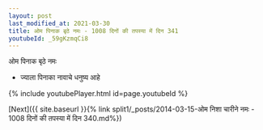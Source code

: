 ```yaml
---
layout: post
last_modified_at: 2021-03-30
title: ओम पिनाक बृठे नमः - 1008 दिनों की तपस्या में दिन 341
youtubeId: _59gKzmqCi8
---
```

 
 
 ओम पिनाक बृठे नमः  
 
 -  ज्याला पिनाका नावाचे धनुष्य आहे 
 
  
 
  
 
 
 
 
 
 


{% include youtubePlayer.html id=page.youtubeId %}
 
[Next]({{ site.baseurl }}{% link  split1/_posts/2014-03-15-ओम निशा चारीने नमः - 1008 दिनों की तपस्या में दिन 340.md%})
 
